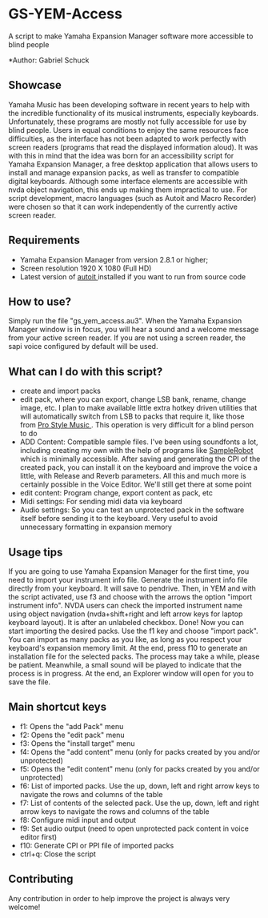 # GS-YEM-Access
A script to make Yamaha Expansion Manager software more accessible to blind people

*Author:  Gabriel Schuck
## Showcase

Yamaha Music has been developing software in recent years to help with the incredible functionality of its musical instruments, especially keyboards.
Unfortunately, these programs are mostly not fully accessible for use by blind people.
Users in equal conditions to enjoy the same resources face difficulties, as the interface has not been adapted to work perfectly with screen readers (programs that read the displayed information aloud).
It was with this in mind that the idea was born for an accessibility script for Yamaha Expansion Manager, a free desktop application that allows users to install and manage expansion packs, as well as transfer to compatible digital keyboards.
Although some interface elements are accessible with nvda object navigation, this ends up making them impractical to use.
For script development, macro languages (such as Autoit and Macro Recorder) were chosen so that it can work independently of the currently active screen reader.

## Requirements

<ul>
<li>Yamaha Expansion Manager from version 2.8.1 or higher;</li>
<li>Screen resolution 1920 X 1080 (Full HD)</li>
<li>Latest version of
<a href="https://www.autoitscript.com/site/autoit/downloads/">autoit </a> installed if you want to run from source code</li>
</ul>

## How to use?

Simply run the file "gs_yem_access.au3".
When the Yamaha Expansion Manager window is in focus, you will hear a sound and a welcome message from your active screen reader.
If you are not using a screen reader, the sapi voice configured by default will be used.

## What can I do with this script?

<ul>
<li>create and import packs</li>
<li>edit pack, where you can export, change LSB bank, rename, change image, etc. I plan to make available little extra hotkey driven utilities that will automatically switch from LSB to packs that require it, like those from <a href="https://prostylemusic.net/">Pro Style Music
</a>. This operation is very difficult for a blind person to do</li>
<li>ADD Content: Compatible sample files. I've been using soundfonts a lot, including creating my own with the help of programs like <a href="https://samplerobot.com/">SampleRobot</a> which is minimally accessible. After saving and generating the CPI of the created pack, you can install it on the keyboard and improve the voice a little, with Release and Reverb parameters.
All this and much more is certainly possible in the Voice Editor. We'll still get there at some point</li>
<li>edit content: Program change, export content as pack, etc</li>
<li>Midi settings: For sending midi data via keyboard</li>
<li>Audio settings: So you can test an unprotected pack in the software itself before sending it to the keyboard. Very useful to avoid unnecessary formatting in expansion memory</li>
</ul>

## Usage tips

If you are going to use Yamaha Expansion Manager for the first time, you need to import your instrument info file. Generate the instrument info file directly from your keyboard. It will save to pendrive.
Then, in YEM and with the script activated, use f3 and choose with the arrows the option "import instrument info".
NVDA users can check the imported instrument name using object navigation (nvda+shift+right and left arrow keys for laptop keyboard layout). It is after an unlabeled checkbox.
Done! Now you can start importing the desired packs.
Use the f1 key and choose "import pack".
You can import as many packs as you like, as long as you respect your keyboard's expansion memory limit.
At the end, press f10 to generate an installation file for the selected packs. The process may take a while, please be patient.
Meanwhile, a small sound will be played to indicate that the process is in progress. At the end, an Explorer window will open for you to save the file.

## Main shortcut keys

<ul>
<li>f1: Opens the "add Pack" menu</li>
<li>f2: Opens the "edit pack" menu</li>
<li>f3: Opens the "install target" menu</li>
<li>f4: Opens the "add content" menu (only for packs created by you and/or unprotected)</li>
<li>f5: Opens the "edit content" menu (only for packs created by you and/or unprotected)</li>
<li>f6: List of imported packs. Use the up, down, left and right arrow keys to navigate the rows and columns of the table</li>
<li>f7: List of contents of the selected pack. Use the up, down, left and right arrow keys to navigate the rows and columns of the table</li>
<li>f8: Configure midi input and output</li>
<li>f9: Set audio output (need to open unprotected pack content in voice editor first)</li>
<li>f10: Generate CPI or PPI file of imported packs</li>
<li>ctrl+q: Close the script</li>
</ul>

## Contributing
Any contribution in order to help improve the project is always very welcome!
